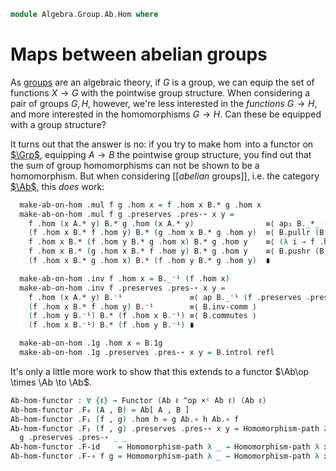 <!--
```agda
open import Algebra.Group.Ab
open import Algebra.Group

open import Cat.Displayed.Univalence.Thin
open import Cat.Instances.Product
open import Cat.Displayed.Total
open import Cat.Prelude
```
-->

```agda
module Algebra.Group.Ab.Hom where
```

# Maps between abelian groups

<!--
```agda
open is-group-hom
open Total-hom
```
-->

As [groups] are an algebraic theory, if $G$ is a group, we can equip the
set of functions $X \to G$ with the pointwise group structure. When
considering a pair of groups $G, H$, however, we're less interested in
the _functions_ $G \to H$, and more interested in the homomorphisms $G
\to H$. Can these be equipped with a group structure?

[groups]: Algebra.Group.html

It turns out that the answer is no: if you try to make $\hom$ into a
functor on [$\Grp$], equipping $A \to B$ the pointwise group structure,
you find out that the sum of group homomorphisms can not be shown to be
a homomorphism. But when considering [[_abelian_ groups]], i.e. the category
[$\Ab$], this _does_ work:

[$\Grp$]: Algebra.Group.Cat.Base.html
[$\Ab$]: Algebra.Group.Ab.html

<!--
```agda
Abelian-group-on-hom
  : ∀ {ℓ} (A B : Abelian-group ℓ)
  → Abelian-group-on (Ab.Hom A B)
Abelian-group-on-hom A B = to-abelian-group-on make-ab-on-hom module Hom-ab where
  open make-abelian-group
  private
    module B = Abelian-group-on (B .snd)
    module A = Abelian-group-on (A .snd)

  make-ab-on-hom : make-abelian-group (Ab.Hom A B)
  make-ab-on-hom .ab-is-set = Ab.Hom-set _ _
```
-->

```agda
  make-ab-on-hom .mul f g .hom x = f .hom x B.* g .hom x
  make-ab-on-hom .mul f g .preserves .pres-⋆ x y =
    f .hom (x A.* y) B.* g .hom (x A.* y)                ≡⟨ ap₂ B._*_ (f .preserves .pres-⋆ x y) (g .preserves .pres-⋆ x y) ⟩
    (f .hom x B.* f .hom y) B.* (g .hom x B.* g .hom y)  ≡⟨ B.pullr (B.pulll refl)  ⟩
    f .hom x B.* (f .hom y B.* g .hom x) B.* g .hom y    ≡⟨ (λ i → f .hom x B.* B.commutes {x = f .hom y} {y = g .hom x} i B.* (g .hom y)) ⟩
    f .hom x B.* (g .hom x B.* f .hom y) B.* g .hom y    ≡⟨ B.pushr (B.pushl refl) ⟩
    (f .hom x B.* g .hom x) B.* (f .hom y B.* g .hom y)  ∎

  make-ab-on-hom .inv f .hom x = B._⁻¹ (f .hom x)
  make-ab-on-hom .inv f .preserves .pres-⋆ x y =
    f .hom (x A.* y) B.⁻¹               ≡⟨ ap B._⁻¹ (f .preserves .pres-⋆ x y) ⟩
    (f .hom x B.* f .hom y) B.⁻¹        ≡⟨ B.inv-comm ⟩
    (f .hom y B.⁻¹) B.* (f .hom x B.⁻¹) ≡⟨ B.commutes ⟩
    (f .hom x B.⁻¹) B.* (f .hom y B.⁻¹) ∎

  make-ab-on-hom .1g .hom x = B.1g
  make-ab-on-hom .1g .preserves .pres-⋆ x y = B.introl refl
```

<!--
```agda
  make-ab-on-hom .idl x       = Homomorphism-path λ x → B.idl
  make-ab-on-hom .assoc x y z = Homomorphism-path λ _ → B.associative
  make-ab-on-hom .invl x      = Homomorphism-path λ x → B.inversel
  make-ab-on-hom .comm x y    = Homomorphism-path λ x → B.commutes

open Functor

Ab[_,_] : ∀ {ℓ} → Abelian-group ℓ → Ab.Ob → Ab.Ob
∣ Ab[ A , B ] .fst ∣ = _
Ab[ A , B ] .fst .is-tr = Ab.Hom-set A B
Ab[ A , B ] .snd = Abelian-group-on-hom A B
```
-->

It's only a little more work to show that this extends to a functor
$\Ab\op \times \Ab \to \Ab$.

```agda
Ab-hom-functor : ∀ {ℓ} → Functor (Ab ℓ ^op ×ᶜ Ab ℓ) (Ab ℓ)
Ab-hom-functor .F₀ (A , B) = Ab[ A , B ]
Ab-hom-functor .F₁ (f , g) .hom h = g Ab.∘ h Ab.∘ f
Ab-hom-functor .F₁ (f , g) .preserves .pres-⋆ x y = Homomorphism-path λ z →
  g .preserves .pres-⋆ _ _
Ab-hom-functor .F-id    = Homomorphism-path λ _ → Homomorphism-path λ x → refl
Ab-hom-functor .F-∘ f g = Homomorphism-path λ _ → Homomorphism-path λ x → refl
```
